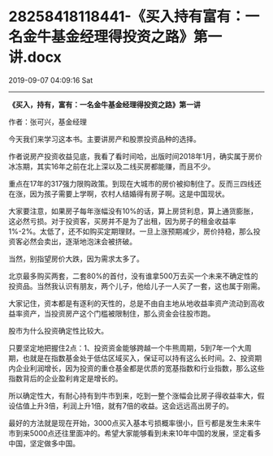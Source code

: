 # 28258418118441-《买入持有富有：一名金牛基金经理得投资之路》第一讲.docx

2019-09-07 04:09:16 Sat

----

<a id="OLE_LINK1"></a><a id="OLE_LINK2"></a>__《买入，持有，富有：一名金牛基金经理得投资之路》第一讲__

<a id="OLE_LINK3"></a><a id="OLE_LINK4"></a>

<a id="OLE_LINK5"></a><a id="OLE_LINK6"></a><a id="OLE_LINK7"></a><a id="OLE_LINK8"></a><a id="OLE_LINK9"></a>作者：张可兴，基金经理

今天我们来学习这本书。主要讲房产和股票投资品种的选择。

作者说房产投资收益见底，我看了看时间哈，出版时间2018年1月，确实属于房价冰冻期，其实16年之前在北上深以及二线买房都能赚，而且不少。

重点在17年的317强力限购政策。到现在大城市的房价被抑制住了。反而三四线还在涨，因为孩子需要上学啊，农村人结婚得有房子啊。这是中国现状。

大家要注意，如果房子每年涨幅没有10%的话，算上房贷利息，算上通货膨胀，这必然亏损。对于投资客，买房并不是为了出租，因为房子的租金收益率1%\-2%。太低了，还不如购买定期理财。一旦上涨预期减少，房价持稳，那么投资客必然会卖出，逐渐地泡沫会被挤破。

当然，别指望房价大跌，因为需求太多了。

北京最多购买两套，二套80%的首付，没有谁拿500万去买一个未来不确定性的投资品。当然我认识有朋友，两个儿子，他给儿子一人买了一套，这也属于刚需。

大家记住，资本都是有逐利的天性的，总是不由自主地从地收益率资产流动到高收益率资产，当投资房产这个门槛被限制住，那么资金会往股市跑。

股市为什么投资确定性比较大。

只要坚定地把握住2点：1、投资资金能够跨越一个牛熊周期，5到7年一个大周期，也就是在指数基金处于低估区域买入，保证可以持有这么长时间。2、投资期内企业利润增长，因为投资的重仓基金都是优质的宽基指数和行业指数，那么这些指数背后的企业盈利肯定是增长的。

所以确定性大，有耐心持有到牛市到来，吃到一整个涨幅会比房子得收益率大，假设估值上升3倍，利润上升1倍，就有7倍的收益。这会远远高出房子的。

最好的方法就是现在开始，3000点买入基本亏损概率很小，巨亏都是发生未来牛市到来5000点还往里面冲的。希望大家能够看到未来10年中国的发展，坚定看多中国，坚定做多中国。

